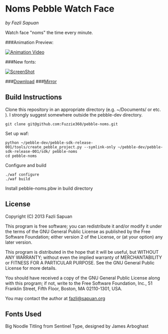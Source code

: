 # Noms Pebble Watch Face
_by Fazli Sapuan_

Watch face "noms" the time every minute.

###Animation Preview:

[![Animation Video](http://i.imgur.com/3HpHOF2.png)](http://youtu.be/1eEoC9VkqDo)

###New fonts:

[![ScreenShot](http://i.imgur.com/uTbNOzm.png)](http://imgur.com/uTbNOzm)

###[Download](https://www.dropbox.com/s/f0z72hgfd1vkfna/pebble-noms-1.1.pbw)
###[Mirror](http://d.pr/f/oqEl)

## Build Instructions

Clone this repository in an appropriate directory (e.g. ~/Documents/ or etc. ). I strongly suggest somewhere outside the pebble-dev directory.

	git clone git@github.com:Fuzzie360/pebble-noms.git

Set up waf:

	python ~/pebble-dev/pebble-sdk-release-001/tools/create_pebble_project.py --symlink-only ~/pebble-dev/pebble-sdk-release-001/sdk/ pebble-noms
	cd pebble-noms

Configure and build

	./waf configure
	./waf build

Install pebble-noms.pbw in build directory

## License

Copyright (C) 2013  Fazli Sapuan

This program is free software; you can redistribute it and/or
modify it under the terms of the GNU General Public License
as published by the Free Software Foundation; either version 2
of the License, or (at your option) any later version.

This program is distributed in the hope that it will be useful,
but WITHOUT ANY WARRANTY; without even the implied warranty of
MERCHANTABILITY or FITNESS FOR A PARTICULAR PURPOSE.  See the
GNU General Public License for more details.

You should have received a copy of the GNU General Public License
along with this program; if not, write to the Free Software
Foundation, Inc., 51 Franklin Street, Fifth Floor, Boston, MA  02110-1301, USA.

You may contact the author at fazli@sapuan.org

## Fonts Used

Big Noodle Titling from Sentinel Type, designed by James Arboghast